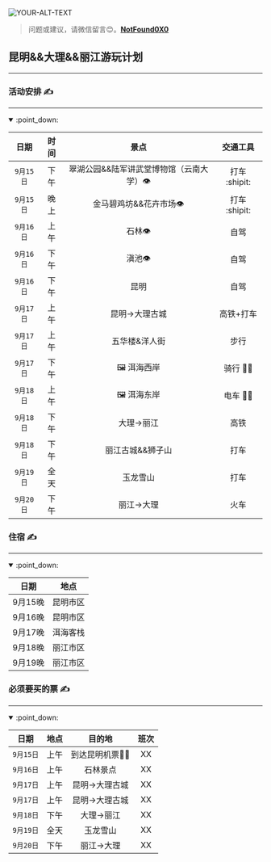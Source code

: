 <picture>
 <source media="(prefers-color-scheme: dark)" srcset="YOUR-DARKMODE-IMAGE">
 <source media="(prefers-color-scheme: light)" srcset="YOUR-LIGHTMODE-IMAGE">
 <img alt="YOUR-ALT-TEXT" src="![d46b480ff16b8e73e0a46465aeca21d7_1](https://github.com/user-attachments/assets/883b3c36-837d-4270-ab54-c43b54dbb3e7)
">
</picture>

>问题或建议，请微信留言:blush:。**[NotFound0X0](#jump_8)**
##  昆明&&大理&&丽江游玩计划

---
### 活动安排 :writing_hand:
---
<details open >

  <summary> :point_down:</summary>
  
| 日期   |时间 |景点 |  交通工具|
|:-----:|:--:|:-------------:|:--: |
| ` 9月15日 `|下午| 翠湖公园&&陆军讲武堂博物馆（云南大学）:eye: | 打车 :shipit:|
|  ` 9月15日 ` |晚上| 金马碧鸡坊&&花卉市场:eye: | 打车 :shipit: |
| ` 9月16日 ` | 上午 | 石林:eye: | 自驾 |
| ` 9月16日 `| 下午 |滇池:eye: | 自驾 |
|  ` 9月16日 ` | 下午|昆明 | 自驾 |
|  ` 9月17日 ` | 上午| 昆明→大理古城 | 高铁+打车 |
|  ` 9月17日 ` | 上午| 五华楼&洋人街 | 步行 |
| ` 9月17日 ` | 下午|  :framed_picture: 洱海西岸	 | 骑行 :biking_man: |
|  ` 9月18日 `| 上午|  :framed_picture:	 洱海东岸| 电车 :mountain_biking_woman: |
|  ` 9月18日 `| 下午| 大理→丽江 | 高铁 |
|  ` 9月18日 `| 下午| 丽江古城&&狮子山 | 打车 |
|  ` 9月19日 `| 全天| 玉龙雪山 | 打车 |
|  ` 9月20日 `| 下午|丽江→大理 | 火车 |

</details>

### 住宿 :writing_hand:
---

<details open >
  
<summary> :point_down:</summary>
  
| 日期   |地点 |
|:-----:|:--:|
| 9月15晚 |昆明市区|
| 9月16晚 |昆明市区|
| 9月17晚 |洱海客栈|
| 9月18晚 |丽江市区|
| 9月19晚 |丽江市区|

</details>

###  必须要买的票 :writing_hand:

---
<details open >
  
<summary> :point_down: </summary>
  
| 日期   | 地点 | 目的地 | 班次 |
|:-----:|:--:|:-------------:|:--:|
| ` 9月15日 `|上午| 到达昆明机票:pilot: | XX|
| ` 9月16日 `|上午| 石林景点 | XX|
| ` 9月17日 `|上午| 昆明→大理古城 | XX|
| ` 9月17日 `|上午| 昆明→大理古城 | XX|
|` 9月18日 `| 下午| 大理→丽江 | XX|
|  ` 9月19日 `| 全天| 玉龙雪山 | XX|
|  ` 9月20日 `| 下午|丽江→大理 | XX| 

